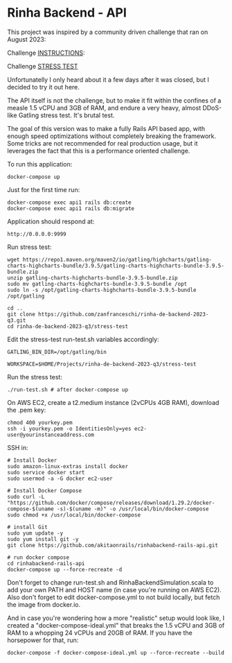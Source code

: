 # Rinha Backend - API

This project was inspired by a community driven challenge that ran on August 2023:

Challenge [INSTRUCTIONS](https://github.com/zanfranceschi/rinha-de-backend-2023-q3/blob/main/INSTRUCOES.md):

Challenge [STRESS TEST](https://github.com/zanfranceschi/rinha-de-backend-2023-q3/blob/main/stress-test/run-test.sh)

Unfortunatelly I only heard about it a few days after it was closed, but I decided to try it out here.

The API itself is not the challenge, but to make it fit within the confines of a measle 1.5 vCPU and 3GB of RAM, and endure a very heavy, almost DDoS-like Gatling stress test. It's brutal test.

The goal of this version was to make a fully Rails API based app, with enough speed optimizations without completely breaking the framework. Some tricks are not recommended for real production usage, but it leverages the fact that this is a performance oriented challenge.

To run this application:

    docker-compose up

Just for the first time run:

    docker-compose exec api1 rails db:create
    docker-compose exec api1 rails db:migrate

Application should respond at:

    http://0.0.0.0:9999


Run stress test:

    wget https://repo1.maven.org/maven2/io/gatling/highcharts/gatling-charts-highcharts-bundle/3.9.5/gatling-charts-highcharts-bundle-3.9.5-bundle.zip
    unzip gatling-charts-highcharts-bundle-3.9.5-bundle.zip
    sudo mv gatling-charts-highcharts-bundle-3.9.5-bundle /opt
    sudo ln -s /opt/gatling-charts-highcharts-bundle-3.9.5-bundle /opt/gatling

    cd ..
    git clone https://github.com/zanfranceschi/rinha-de-backend-2023-q3.git
    cd rinha-de-backend-2023-q3/stress-test

Edit the stress-test run-test.sh variables accordingly:

    GATLING_BIN_DIR=/opt/gatling/bin

    WORKSPACE=$HOME/Projects/rinha-de-backend-2023-q3/stress-test

Run the stress test:

    ./run-test.sh # after docker-compose up

On AWS EC2, create a t2.medium instance (2vCPUs 4GB RAM), download the .pem key:

    chmod 400 yourkey.pem
    ssh -i yourkey.pem -o IdentitiesOnly=yes ec2-user@yourinstanceaddress.com

SSH in:

    # Install Docker
    sudo amazon-linux-extras install docker
    sudo service docker start
    sudo usermod -a -G docker ec2-user

    # Install Docker Compose
    sudo curl -L "https://github.com/docker/compose/releases/download/1.29.2/docker-compose-$(uname -s)-$(uname -m)" -o /usr/local/bin/docker-compose
    sudo chmod +x /usr/local/bin/docker-compose

    # install Git
    sudo yum update -y
    sudo yum install git -y
    git clone https://github.com/akitaonrails/rinhabackend-rails-api.git

    # run docker compose
    cd rinhabackend-rails-api
    docker-compose up --force-recreate -d

Don't forget to change run-test.sh and RinhaBackendSimulation.scala to add your own PATH and HOST name (in case you're running on AWS EC2). Also don't forget to edit docker-compose.yml to not build locally, but fetch the image from docker.io.

And in case you're wondering how a more "realistic" setup would look like, I created a "docker-compose-ideal.yml" that breaks the 1.5 vCPU and 3GB of RAM to a whopping 24 vCPUs and 20GB of RAM. If you have the horsepower for that, run:

    docker-compose -f docker-compose-ideal.yml up --force-recreate --build
